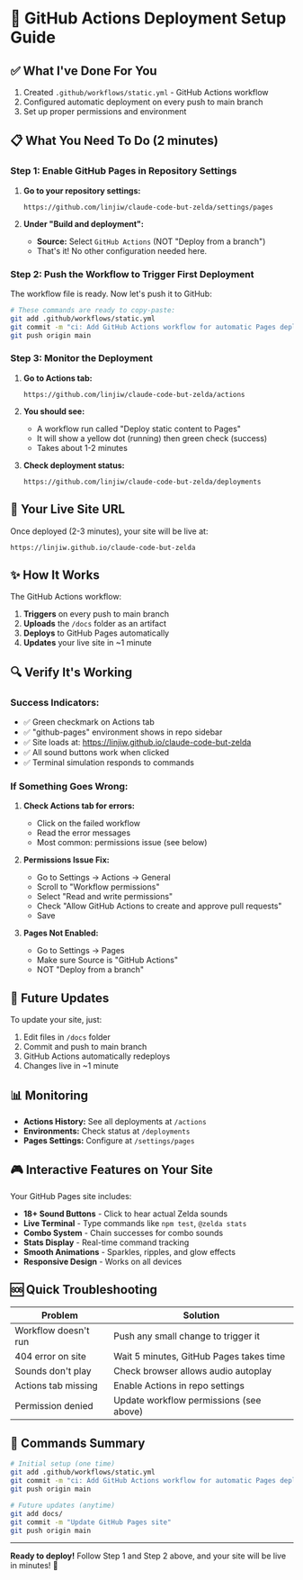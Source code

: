 # 🚀 GitHub Actions Deployment Setup Guide

## ✅ What I've Done For You

1. Created `.github/workflows/static.yml` - GitHub Actions workflow
2. Configured automatic deployment on every push to main branch
3. Set up proper permissions and environment

## 📋 What You Need To Do (2 minutes)

### Step 1: Enable GitHub Pages in Repository Settings

1. **Go to your repository settings:**
   ```
   https://github.com/linjiw/claude-code-but-zelda/settings/pages
   ```

2. **Under "Build and deployment":**
   - **Source:** Select `GitHub Actions` (NOT "Deploy from a branch")
   - That's it! No other configuration needed here.

### Step 2: Push the Workflow to Trigger First Deployment

The workflow file is ready. Now let's push it to GitHub:

```bash
# These commands are ready to copy-paste:
git add .github/workflows/static.yml
git commit -m "ci: Add GitHub Actions workflow for automatic Pages deployment"
git push origin main
```

### Step 3: Monitor the Deployment

1. **Go to Actions tab:**
   ```
   https://github.com/linjiw/claude-code-but-zelda/actions
   ```

2. **You should see:**
   - A workflow run called "Deploy static content to Pages"
   - It will show a yellow dot (running) then green check (success)
   - Takes about 1-2 minutes

3. **Check deployment status:**
   ```
   https://github.com/linjiw/claude-code-but-zelda/deployments
   ```

## 🎯 Your Live Site URL

Once deployed (2-3 minutes), your site will be live at:
```
https://linjiw.github.io/claude-code-but-zelda
```

## ✨ How It Works

The GitHub Actions workflow:
1. **Triggers** on every push to main branch
2. **Uploads** the `/docs` folder as an artifact
3. **Deploys** to GitHub Pages automatically
4. **Updates** your live site in ~1 minute

## 🔍 Verify It's Working

### Success Indicators:
- ✅ Green checkmark on Actions tab
- ✅ "github-pages" environment shows in repo sidebar
- ✅ Site loads at: https://linjiw.github.io/claude-code-but-zelda
- ✅ All sound buttons work when clicked
- ✅ Terminal simulation responds to commands

### If Something Goes Wrong:

1. **Check Actions tab for errors:**
   - Click on the failed workflow
   - Read the error messages
   - Most common: permissions issue (see below)

2. **Permissions Issue Fix:**
   - Go to Settings → Actions → General
   - Scroll to "Workflow permissions"
   - Select "Read and write permissions"
   - Check "Allow GitHub Actions to create and approve pull requests"
   - Save

3. **Pages Not Enabled:**
   - Go to Settings → Pages
   - Make sure Source is "GitHub Actions"
   - NOT "Deploy from a branch"

## 🔄 Future Updates

To update your site, just:
1. Edit files in `/docs` folder
2. Commit and push to main branch
3. GitHub Actions automatically redeploys
4. Changes live in ~1 minute

## 📊 Monitoring

- **Actions History:** See all deployments at `/actions`
- **Environments:** Check status at `/deployments`
- **Pages Settings:** Configure at `/settings/pages`

## 🎮 Interactive Features on Your Site

Your GitHub Pages site includes:
- **18+ Sound Buttons** - Click to hear actual Zelda sounds
- **Live Terminal** - Type commands like `npm test`, `@zelda stats`
- **Combo System** - Chain successes for combo sounds
- **Stats Display** - Real-time command tracking
- **Smooth Animations** - Sparkles, ripples, and glow effects
- **Responsive Design** - Works on all devices

## 🆘 Quick Troubleshooting

| Problem | Solution |
|---------|----------|
| Workflow doesn't run | Push any small change to trigger it |
| 404 error on site | Wait 5 minutes, GitHub Pages takes time |
| Sounds don't play | Check browser allows audio autoplay |
| Actions tab missing | Enable Actions in repo settings |
| Permission denied | Update workflow permissions (see above) |

## 📝 Commands Summary

```bash
# Initial setup (one time)
git add .github/workflows/static.yml
git commit -m "ci: Add GitHub Actions workflow for automatic Pages deployment"
git push origin main

# Future updates (anytime)
git add docs/
git commit -m "Update GitHub Pages site"
git push origin main
```

---

**Ready to deploy!** Follow Step 1 and Step 2 above, and your site will be live in minutes! 🚀